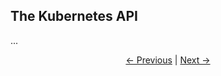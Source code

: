 ## The Kubernetes API

...

<p align="center"><a href="./Objects.md">&larr;&nbsp;Previous</a>&nbsp;&vert;&nbsp;<a href="./Authentication.md">Next&nbsp;&rarr;</a></p>
